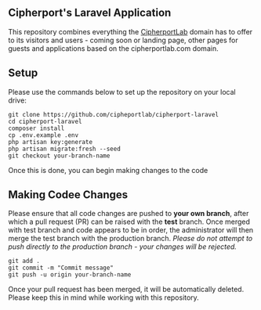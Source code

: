 ## Cipherport's Laravel Application

This repository combines everything the [CipherportLab](https://cipherportlab.com) domain has to offer to its visitors and users - coming soon or landing page, other pages for guests and applications based on the cipherportlab.com domain.

## Setup

Please use the commands below to set up the repository on your local drive:
```
git clone https://github.com/cipheportlab/cipherport-laravel
cd cipherport-laravel
composer install
cp .env.example .env
php artisan key:generate
php artisan migrate:fresh --seed
git checkout your-branch-name
```
Once this is done, you can begin making changes to the code

## Making Codee Changes

Please ensure that all code changes are pushed to **your own branch**, after which a pull request (PR) can be raised with the **test** branch. Once merged with test branch and code appears to be in order, the administrator will then merge the test branch with the production branch. *Please do not attempt to push directly to the production branch - your changes will be rejected.*

```
git add .
git commit -m "Commit message"
git push -u origin your-branch-name
```

Once your pull request has been merged, it will be automatically deleted. Please keep this in mind while working with this repository.
